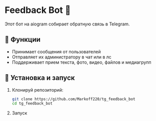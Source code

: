 # Feedback Bot 🤖  
Этот бот на aiogram собирает обратную связь в Telegram.  

## 📌 Функции  
- Принимает сообщения от пользователей  
- Отправляет их администратору в чат или в лс  
- Поддерживает прием текста, фото, видео, файлов и медиагрупп

## 🚀 Установка и запуск  
1. Клонируй репозиторий:  
   ```bash
   git clone https://github.com/Markoff220/tg_feedback_bot
   cd tg_feedback_bot

2. Запуск

